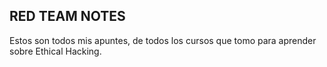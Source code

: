RED TEAM NOTES
----------------
Estos son todos mis apuntes, de todos los cursos que tomo para aprender sobre Ethical Hacking.
